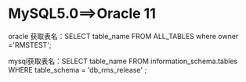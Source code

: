 # MySQL5.0==>Oracle 11

oracle 获取表名：SELECT table_name FROM ALL_TABLES where owner ='RMSTEST';

mysql获取表名：SELECT table_name FROM information_schema.tables WHERE table_schema = 'db_rms_release' ;





